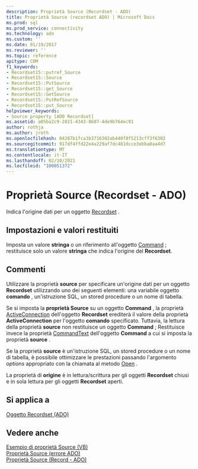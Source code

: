 ```yaml
---
description: Proprietà Source (Recordset - ADO)
title: Proprietà Source (recordset ADO) | Microsoft Docs
ms.prod: sql
ms.prod_service: connectivity
ms.technology: ado
ms.custom: ''
ms.date: 01/19/2017
ms.reviewer: ''
ms.topic: reference
apitype: COM
f1_keywords:
- Recordset15::putref_Source
- Recordset15::Source
- Recordset15::PutSource
- Recordset15::get_Source
- Recordset15::GetSource
- Recordset15::PutRefSource
- Recordset15::put_Source
helpviewer_keywords:
- Source property [ADO Recordset]
ms.assetid: a05ba2c9-2821-4343-8607-4de9b764ec91
author: rothja
ms.author: jroth
ms.openlocfilehash: 04287b1fca3b3716302ab440f8f5213cff3f6302
ms.sourcegitcommit: 917df4ffd22e4a229af7dc481dcce3ebba0aa4d7
ms.translationtype: MT
ms.contentlocale: it-IT
ms.lasthandoff: 02/10/2021
ms.locfileid: "100051372"
---
```

# <a name="source-property-ado-recordset"></a>Proprietà Source (Recordset - ADO)
Indica l'origine dati per un oggetto [Recordset](./recordset-object-ado.md) .  
  
## <a name="settings-and-return-values"></a>Impostazioni e valori restituiti  
 Imposta un valore **stringa** o un riferimento all'oggetto [Command](./command-object-ado.md) ; restituisce solo un valore **stringa** che indica l'origine del **Recordset**.  
  
## <a name="remarks"></a>Commenti  
 Utilizzare la proprietà **source** per specificare un'origine dati per un oggetto **Recordset** utilizzando uno dei seguenti elementi: una variabile oggetto **comando** , un'istruzione SQL, un stored procedure o un nome di tabella.  
  
 Se si imposta la **proprietà Source** su un oggetto **Command** , la proprietà [ActiveConnection](./activeconnection-property-ado.md) dell'oggetto **Recordset** erediterà il valore della proprietà **ActiveConnection** per l'oggetto **comando** specificato. Tuttavia, la lettura della proprietà **source** non restituisce un oggetto **Command** ; Restituisce invece la proprietà [CommandText](./commandtext-property-ado.md) dell'oggetto **Command** a cui si imposta la proprietà **source** .  
  
 Se la proprietà **source** è un'istruzione SQL, un stored procedure o un nome di tabella, è possibile ottimizzare le prestazioni passando l'argomento *options* appropriato con la chiamata al metodo [Open](./open-method-ado-recordset.md) .  
  
 La proprietà di **origine** è in lettura/scrittura per gli oggetti **Recordset** chiusi e in sola lettura per gli oggetti **Recordset** aperti.  
  
## <a name="applies-to"></a>Si applica a  
 [Oggetto Recordset (ADO)](./recordset-object-ado.md)  
  
## <a name="see-also"></a>Vedere anche  
 [Esempio di proprietà Source (VB)](./source-property-example-vb.md)   
 [Proprietà Source (errore ADO)](./source-property-ado-error.md)   
 [Proprietà Source (Record - ADO)](./source-property-ado-record.md)